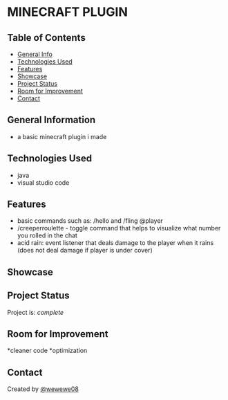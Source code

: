 # MINECRAFT PLUGIN

## Table of Contents
* [General Info](#general-information)
* [Technologies Used](#technologies-used)
* [Features](#features)
* [Showcase](#Showcase)
* [Project Status](#project-status)
* [Room for Improvement](#room-for-improvement)
* [Contact](#contact)


## General Information
- a basic minecraft plugin i made


## Technologies Used
- java
- visual studio code


## Features
* basic commands such as: /hello and /fling @player
* /creeperroulette - toggle command that helps to visualize what number you rolled in the chat
* acid rain: event listener that deals damage to the player when it rains (does not deal damage if player is under cover)


## Showcase



## Project Status
Project is: _complete_ 


## Room for Improvement
*cleaner code
*optimization


## Contact
Created by [@wewewe08](https://github.com/wewewe08)
